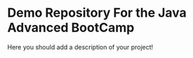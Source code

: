 # Demo Repository For the Java Advanced BootCamp

Here you should add a description of your project!
